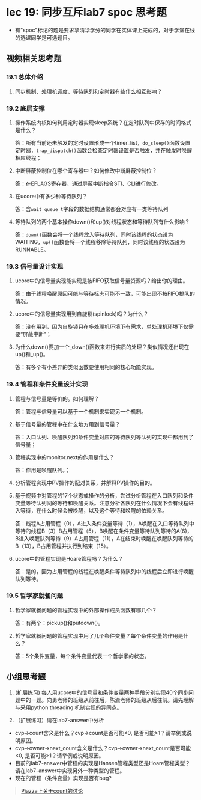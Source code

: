 # lec 19: 同步互斥lab7 spoc 思考题

- 有"spoc"标记的题是要求拿清华学分的同学在实体课上完成的，对于学堂在线的选课同学是可选题目。

## 视频相关思考题

### 19.1 总体介绍

1. 同步机制、处理机调度、等待队列和定时器有些什么相互影响？

### 19.2 底层支撑

1. 操作系统内核如何利用定时器实现sleep系统？在定时队列中保存的时间格式是什么？

   答：所有当前还未触发的定时设置形成一个timer_list，`do_sleep()`函数设置定时器，`trap_dispatch()`函数会检查定时器设置是否触发，并在触发时唤醒相应线程；

2. 中断屏蔽控制位在哪个寄存器中？如何修改中断屏蔽控制位？

   答：在EFLAGS寄存器，通过屏蔽中断指令STI、CLI进行修改。

3. 在ucore中有多少种等待队列？

   答：含`wait_queue_t`字段的数据结构通常都会对应有一类等待队列

4. 等待队列的两个基本操作down()和up()对线程状态和等待队列有什么影响？

   答：`down()`函数会将一个线程放入等待队列，同时该线程的状态设为WAITING，`up()`函数会将一个线程移除等待队列，同时该线程的状态设为RUNNABLE。

### 19.3 信号量设计实现

1. ucore中的信号量实现能实现是按FIFO获取信号量资源吗？给出你的理由。

   答：由于线程唤醒原因可能与等待标志可能不一致，可能出现不按FIFO排队的情况。

2. ucore中的信号量实现用到自旋锁(spinlock)吗？为什么？

   答：没有用到，因为自旋锁只在多处理机环境下有需求，单处理机环境下仅需要“屏蔽中断”；

3. 为什么down()要加一个_down()函数来进行实质的处理？类似情况还出现在up()和_up()。

   答：有多个有小差异的类似函数要使用相同的核心功能实现。

### 19.4 管程和条件变量设计实现

1. 管程与信号量是等价的。如何理解？

   答：管程与信号量可以基于一个机制来实现另一个机制。

2. 基于信号量的管程中在什么地方用到信号量？

   答：入口队列、唤醒队列和条件变量对应的等待队列等队列的实现中都用到了信号量；

3. 管程实现中的monitor.next的作用是什么？

   答：作用是唤醒队列。；

4. 分析管程实现中PV操作的配对关系，并解释PV操作的目的。

5. 基于视频中对管程的17个状态或操作的分析，尝试分析管程在入口队列和条件变量等待队列间的等待和唤醒关系。注意分析各队列在什么情况下会有线程进入等待，在什么时候会被唤醒，以及这个等待和唤醒的依赖关系。

   答：线程A占用管程（0），A进入条件变量等待（1），A唤醒在入口等待队列中等待的线程B（3）B占用管程（5），B唤醒在条件变量等待队列等待的A(6)，B进入唤醒队列等待（9）A占用管程（11），A在结束时唤醒在唤醒队列等待的B（13），B占用管程并执行到结束（15）。

6. ucore中的管程实现是Hoare管程吗？为什么？

   答：是的，因为占用管程的线程在唤醒条件等待队列中的线程后立即进行唤醒队列等待。

### 19.5 哲学家就餐问题

1. 哲学家就餐问题的管程实现中的外部操作成员函数有哪几个？

   答：有两个：pickup()和putdown()。

2. 哲学家就餐问题的管程实现中用了几个条件变量？每个条件变量的作用是什么？

   答：5个条件变量，每个条件变量代表一个哲学家的状态。

## 小组思考题

1. (扩展练习) 每人用ucore中的信号量和条件变量两种手段分别实现40个同步问题中的一题。向勇老师的班级从前往后，陈渝老师的班级从后往前。请先理解与采用python threading 机制实现的异同点。

2. （扩展练习）请在lab7-answer中分析
  -  cvp->count含义是什么？cvp->count是否可能<0, 是否可能>1？请举例或说明原因。
  -  cvp->owner->next_count含义是什么？cvp->owner->next_count是否可能<0, 是否可能>1？请举例或说明原因。
  -  目前的lab7-answer中管程的实现是Hansen管程类型还是Hoare管程类型？请在lab7-answer中实现另外一种类型的管程。
  -  现在的管程（条件变量）实现是否有bug?

 > [Piazza上关于count的讨论](https://piazza.com/class/i5j09fnsl7k5x0?cid=866)


